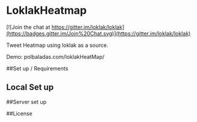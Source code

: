 # LoklakHeatmap

[![Join the chat at https://gitter.im/loklak/loklak](https://badges.gitter.im/Join%20Chat.svg)](https://gitter.im/loklak/loklak)

Tweet Heatmap using loklak as a source.

Demo: polbaladas.com/loklakHeatMap/

##Set up / Requirements

## Local Set up

##Server set up

##License






